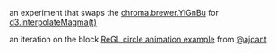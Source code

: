 an experiment that swaps the [chroma.brewer.YlGnBu](https://gka.github.io/chroma.js/#chroma-brewer) for [d3.interpolateMagma(t)](https://github.com/d3/d3-scale#interpolateMagma)  

an iteration on the block [ReGL circle animation example](http://bl.ocks.org/rflow/39692bd181fb1eb0b077a4caf886b077) from [@ajdant](https://twitter.com/ajdant)  
